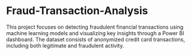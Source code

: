 # Fraud-Transaction-Analysis
This project focuses on detecting fraudulent financial transactions using machine learning models and visualizing key insights through a Power BI dashboard. The dataset consists of anonymized credit card transactions, including both legitimate and fraudulent activity.
